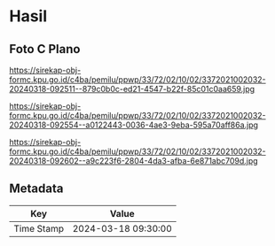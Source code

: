# Hasil

## Foto C Plano

https://sirekap-obj-formc.kpu.go.id/c4ba/pemilu/ppwp/33/72/02/10/02/3372021002032-20240318-092511--879c0b0c-ed21-4547-b22f-85c01c0aa659.jpg

https://sirekap-obj-formc.kpu.go.id/c4ba/pemilu/ppwp/33/72/02/10/02/3372021002032-20240318-092554--a0122443-0036-4ae3-9eba-595a70aff86a.jpg

https://sirekap-obj-formc.kpu.go.id/c4ba/pemilu/ppwp/33/72/02/10/02/3372021002032-20240318-092602--a9c223f6-2804-4da3-afba-6e871abc709d.jpg


## Metadata

| Key        | Value               |
| ---------- | ------------------- |
| Time Stamp | 2024-03-18 09:30:00 |



